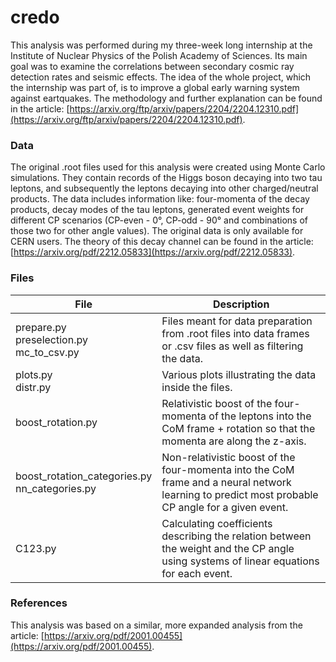 # credo

This analysis was performed during my three-week long internship at the Institute of Nuclear Physics of the Polish Academy of Sciences. Its main goal
was to examine the correlations between secondary cosmic ray detection rates and seismic effects. The idea of the whole project, which the internship was
part of, is to improve a global early warning system against eartquakes. The methodology and further explanation can be found in the article:
[https://arxiv.org/ftp/arxiv/papers/2204/2204.12310.pdf](https://arxiv.org/ftp/arxiv/papers/2204/2204.12310.pdf).

### Data

The original .root files used for this analysis were created using Monte Carlo simulations. They contain records of the Higgs boson decaying into two tau leptons, and 
subsequently the leptons decaying into other charged/neutral products. The data includes information like: four-momenta of the decay products, decay modes of the tau leptons,
generated event weights for different CP scenarios (CP-even - 0&deg;, CP-odd - 90&deg; and combinations of those two for other angle values). The original data is only available for CERN users. The theory of this decay channel can be found in the article: [https://arxiv.org/pdf/2212.05833](https://arxiv.org/pdf/2212.05833).

### Files

| File                                          | Description                                                                                                                           |
|-----------------------------------------------|---------------------------------------------------------------------------------------------------------------------------------------|
| prepare.py <br> preselection.py <br> mc_to_csv.py       | Files meant for data preparation from .root files into data frames or .csv files as well as filtering the data.                        |
| plots.py <br> distr.py                             | Various plots illustrating the data inside the files.                                                                                 |
| boost_rotation.py                             | Relativistic boost of the four-momenta of the leptons into the CoM frame + rotation so that the momenta are along the z-axis.                                                           |
| boost_rotation_categories.py <br> nn_categories.py | Non-relativistic boost of the four-momenta into the CoM frame and a neural network learning to predict most probable CP angle for a given event.                                 |
| C123.py                                       | Calculating coefficients describing the relation between the weight and the CP angle using systems of linear equations for each event. |

### References

This analysis was based on a similar, more expanded analysis from the article: [https://arxiv.org/pdf/2001.00455](https://arxiv.org/pdf/2001.00455).
